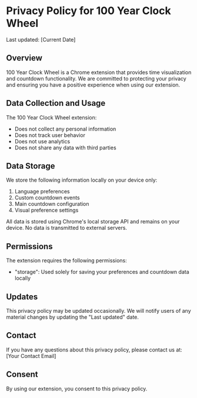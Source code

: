 # Privacy Policy for 100 Year Clock Wheel

Last updated: [Current Date]

## Overview
100 Year Clock Wheel is a Chrome extension that provides time visualization and countdown functionality. We are committed to protecting your privacy and ensuring you have a positive experience when using our extension.

## Data Collection and Usage
The 100 Year Clock Wheel extension:
- Does not collect any personal information
- Does not track user behavior
- Does not use analytics
- Does not share any data with third parties

## Data Storage
We store the following information locally on your device only:
1. Language preferences
2. Custom countdown events
3. Main countdown configuration
4. Visual preference settings

All data is stored using Chrome's local storage API and remains on your device. No data is transmitted to external servers.

## Permissions
The extension requires the following permissions:
- "storage": Used solely for saving your preferences and countdown data locally

## Updates
This privacy policy may be updated occasionally. We will notify users of any material changes by updating the "Last updated" date.

## Contact
If you have any questions about this privacy policy, please contact us at:
[Your Contact Email]

## Consent
By using our extension, you consent to this privacy policy.